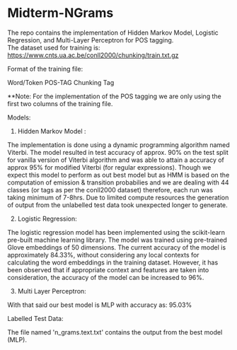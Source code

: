 # Midterm-NGrams

The repo contains the implementation of Hidden Markov Model, Logistic Regression, and Multi-Layer Perceptron for POS tagging.  
The dataset used for training is: https://www.cnts.ua.ac.be/conll2000/chunking/train.txt.gz

Format of the training file:

Word/Token POS-TAG Chunking Tag

**Note: For the implementation of the POS tagging we are only using the first two columns of the training file.

Models:

1. Hidden Markov Model : 

The implementation is done using a dynamic programming algorithm named Viterbi. The model resulted in test accuracy of approx. 90% on the test split for vanilla version of Viterbi algorithm and was able to attain a accuracy of approx 95% for modified Viterbi (for regular expressions). Though we expect this model to perform as out best model but as HMM is based on the computation of emission & transition probabilies and we are dealing with 44 classes (or tags as per the conll2000 dataset) therefore, each run was taking minimum of 7-8hrs. Due to limited compute resources the generation of output from the unlabelled test data took unexpected longer to generate.

2. Logistic Regression:

The logistic regression model has been implemented using the scikit-learn pre-built machine learning library. The model was trained using pre-trained Glove embeddings of 50 dimensions. The current accuracy of the model is approximately 84.33%, without considering any local contexts for calculating the word embeddings in the training dataset. However, it has been observed that if appropriate context and features are taken into consideration, the accuracy of the model can be increased to 96%.

3. Multi Layer Perceptron:

With that said our best model is MLP with accuracy as: 95.03%

Labelled Test Data:

The file named 'n_grams.text.txt' contains the output from the best model (MLP).